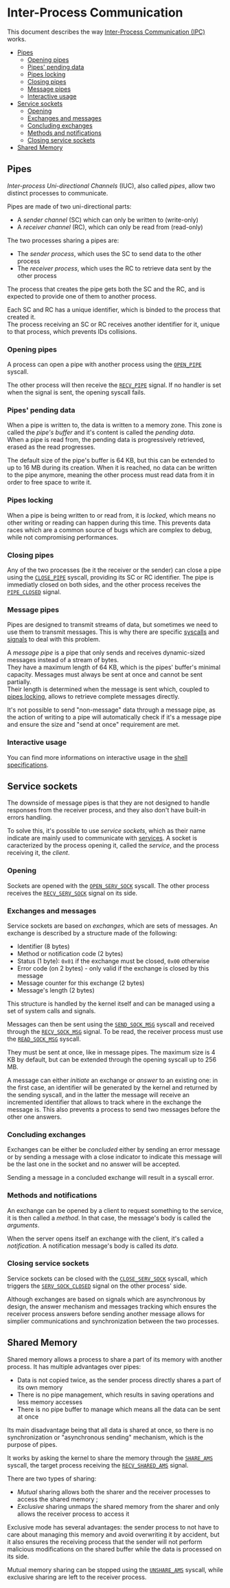 # Inter-Process Communication

This document describes the way [Inter-Process Communication (IPC)](../../technical/ipc.md) works.

- [Pipes](#pipes)
  - [Opening pipes](#opening-pipes)
  - [Pipes' pending data](#pipes-pending-data)
  - [Pipes locking](#pipes-locking)
  - [Closing pipes](#closing-pipes)
  - [Message pipes](#message-pipes)
  - [Interactive usage](#interactive-usage)
- [Service sockets](#service-sockets)
  - [Opening](#opening)
  - [Exchanges and messages](#exchanges-and-messages)
  - [Concluding exchanges](#concluding-exchanges)
  - [Methods and notifications](#methods-and-notifications)
  - [Closing service sockets](#closing-service-sockets)
- [Shared Memory](#shared-memory)

## Pipes

_Inter-process Uni-directional Channels_ (IUC), also called _pipes_, allow two distinct processes to communicate.

Pipes are made of two uni-directional parts:

- A _sender channel_ (SC) which can only be written to (write-only)
- A _receiver channel_ (RC), which can only be read from (read-only)

The two processes sharing a pipes are:

- The _sender process_, which uses the SC to send data to the other process
- The _receiver process_, which uses the RC to retrieve data sent by the other process

The process that creates the pipe gets both the SC and the RC, and is expected to provide one of them to another process.

Each SC and RC has a unique identifier, which is binded to the process that created it.  
The process receiving an SC or RC receives another identifier for it, unique to that process, which prevents IDs collisions.

### Opening pipes

A process can open a pipe with another process using the [`OPEN_PIPE`](syscalls.md#0x20-open_pipe) syscall.

The other process will then receive the [`RECV_PIPE`](signals.md#0x20-recv_pipe) signal. If no handler is set when the signal is sent, the opening syscall fails.

### Pipes' pending data

When a pipe is written to, the data is written to a memory zone. This zone is called the _pipe's buffer_ and it's content is called the _pending data_.  
When a pipe is read from, the pending data is progressively retrieved, erased as the read progresses.

The default size of the pipe's buffer is 64 KB, but this can be extended to up to 16 MB during its creation.
When it is reached, no data can be written to the pipe anymore, meaning the other process must read data from it in order to free space to write it.

### Pipes locking

When a pipe is being written to or read from, it is _locked_, which means no other writing or reading can happen during this time. This prevents data races which are a common source of bugs which are complex to debug, while not compromising performances.

### Closing pipes

Any of the two processes (be it the receiver or the sender) can close a pipe using the [`CLOSE_PIPE`](syscalls.md#0x25-close_pipe) syscall, providing its SC or RC identifier. The pipe is immediatly closed on both sides, and the other process receives the [`PIPE_CLOSED`](signals.md#0x21-pipe_closed) signal.

### Message pipes

Pipes are designed to transmit streams of data, but sometimes we need to use them to transmit messages. This is why there are specific [syscalls](syscalls.md) and [signals](signals.md) to deal with this problem.

A _message pipe_ is a pipe that only sends and receives dynamic-sized messages instead of a stream of bytes.  
They have a maximum length of 64 KB, which is the pipes' buffer's minimal capacity. Messages must always be sent at once and cannot be sent partially.  
Their length is determined when the message is sent which, coupled to [pipes locking](#pipes-locking), allows to retrieve complete messages directly.

It's not possible to send "non-message" data through a message pipe, as the action of writing to a pipe will automatically check if it's a message pipe and ensure the size and "send at once" requirement are met.

### Interactive usage

You can find more informations on interactive usage in the [shell specifications](../shell.md#interactivity).

## Service sockets

The downside of message pipes is that they are not designed to handle responses from the receiver process, and they also don't have built-in errors handling.

To solve this, it's possible to use _service sockets_, which as their name indicate are mainly used to communicate with [services](../services.md). A socket is caracterized by the process opening it, called the _service_, and the process receiving it, the _client_.

### Opening

Sockets are opened with the [`OPEN_SERV_SOCK`](syscalls.md#0x26-open_serv_sock) syscall. The other process receives the [`RECV_SERV_SOCK`](signals.md#0x26-recv_serv_sock) signal on its side.

### Exchanges and messages

Service sockets are based on _exchanges_, which are sets of messages. An exchange is described by a structure made of the following:

- Identifier (8 bytes)
- Method or notification code (2 bytes)
- Status (1 byte): `0x01` if the exchange must be closed, `0x00` otherwise
- Error code (on 2 bytes) - only valid if the exchange is closed by this message
- Message counter for this exchange (2 bytes)
- Message's length (2 bytes)

This structure is handled by the kernel itself and can be managed using a set of system calls and signals.

Messages can then be sent using the [`SEND_SOCK_MSG`](syscalls.md#0x27-send_sock_msg) syscall and received through the [`RECV_SOCK_MSG`](signals.md#0x27-recv_sock_msg) signal. To be read, the receiver process must use the [`READ_SOCK_MSG`](syscalls.md#0x28-read_sock_msg) syscall.

They must be sent at once, like in message pipes. The maximum size is 4 KB by default, but can be extended through the opening syscall up to 256 MB.

A message can either _initiate_ an exchange or _answer_ to an existing one: in the first case, an identifier will be generated by the kernel and returned by the sending syscall, and in the latter the message will receive an incremented identifier that allows to track where in the exchange the message is. This also prevents a process to send two messages before the other one answers.

### Concluding exchanges

Exchanges can be either be _concluded_ either by sending an error message or by sending a message with a close indicator to indicate this message will be the last one in the socket and no answer will be accepted.

Sending a message in a concluded exchange will result in a syscall error.

### Methods and notifications

An exchange can be opened by a client to request something to the service, it is then called a _method_. In that case, the message's body is called the _arguments_.

When the server opens itself an exchange with the client, it's called a _notification_. A notification message's body is called its _data_.

### Closing service sockets

Service sockets can be closed with the [`CLOSE_SERV_SOCK`](syscalls.md#0x29-close_serv_sock) syscall, which triggers the [`SERV_SOCK_CLOSED`](signals.md#0x29-serv_sock_closed) signal on the other process' side.

Although exchanges are based on signals which are asynchronous by design, the answer mechanism and messages tracking which ensures the receiver process answers before sending another message allows for simplier communications and synchronization between the two processes.

## Shared Memory

Shared memory allows a process to share a part of its memory with another process. It has multiple advantages over pipes:

- Data is not copied twice, as the sender process directly shares a part of its own memory
- There is no pipe management, which results in saving operations and less memory accesses
- There is no pipe buffer to manage which means all the data can be sent at once

Its main disadvantage being that all data is shared at once, so there is no synchronization or "asynchronous sending" mechanism, which is the purpose of pipes.

It works by asking the kernel to share the memory through the [`SHARE_AMS`](syscalls.md#0x34-share_ams) syscall, the target process receiving the [`RECV_SHARED_AMS`](signals.md#0x35-recv_shared_ams) signal.

There are two types of sharing:

- _Mutual_ sharing allows both the sharer and the receiver processes to access the shared memory ;
- _Exclusive_ sharing unmaps the shared memory from the sharer and only allows the receiver process to access it

Exclusive mode has several advantages: the sender process to not have to care about managing this memory and avoid overwriting it by accident, but it also ensures the receiving process that the sender will not perform malicious modifications on the shared buffer while the data is processed on its side.

Mutual memory sharing can be stopped using the [`UNSHARE_AMS`](syscalls.md#0x36-unshare_ams) syscall, while exclusive sharing are left to the receiver process.
